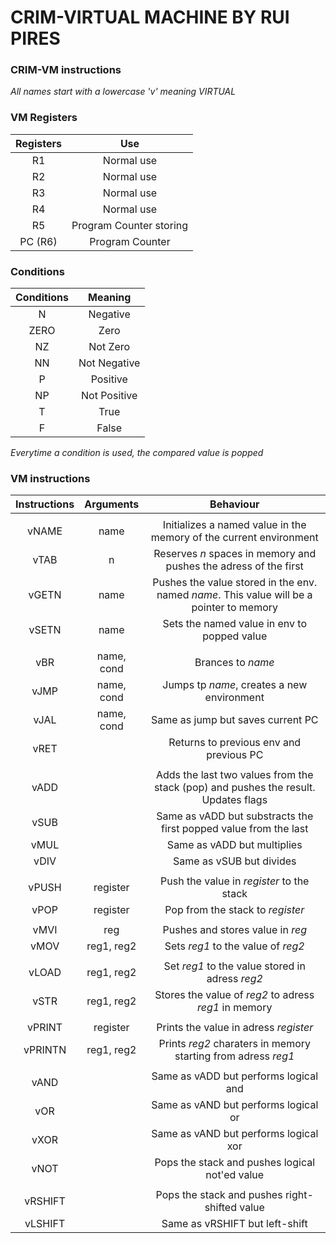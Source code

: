 
# CRIM-VIRTUAL MACHINE BY RUI PIRES 


### CRIM-VM instructions

_All names start with a lowercase 'v' meaning VIRTUAL_

### VM Registers

| Registers   | Use    |
|:-----------:|:------:|
| R1          | Normal use |
| R2          | Normal use |
| R3          | Normal use |
| R4          | Normal use |
| R5          | Program Counter storing |
| PC (R6)     | Program Counter         |

### Conditions
| Conditions   | Meaning      |
|:------------:|:------------:|
| N            | Negative     |
| ZERO         | Zero         |
| NZ           | Not Zero     |
| NN           | Not Negative |
| P            | Positive     |
| NP           | Not Positive |
| T            | True         |
| F            | False        |

_Everytime a condition is used, the compared value is popped_

### VM instructions

| Instructions  | Arguments         | Behaviour                                                                                  | 
| :-----------: |:-----------------:| :-----------------------------------------------------------------------------------------:|
| | |
| vNAME         | name              | Initializes a named value in the memory of the current environment                         |
| vTAB          | n                 | Reserves _n_ spaces in memory and pushes the adress of the first                           |
| vGETN         | name              | Pushes the value stored in the env. named _name_. This value will be a pointer to memory   |
| vSETN         | name              | Sets the named value in env to popped value                                                |
| | |
| vBR           | name, cond        | Brances to _name_                                                                          |
| vJMP          | name, cond        | Jumps tp _name_, creates a new environment                                                 |
| vJAL          | name, cond        | Same as jump but saves current PC                                                          |
| vRET          |                   | Returns to previous env and previous PC                                                    |
| | |
| vADD          |                   | Adds the last two values from the stack (pop) and pushes the result. Updates flags         |
| vSUB          |                   | Same as vADD but substracts the first popped value from the last                           |
| vMUL          |                   | Same as vADD but multiplies                                                                |
| vDIV          |                   | Same as vSUB but divides                                                                   |
| | |
| vPUSH         | register          | Push the value in _register_ to the stack                                                  |
| vPOP          | register          | Pop from the stack to _register_                                                           |
| | |
| vMVI          | reg               | Pushes and stores value in _reg_                                                           |
| vMOV          | reg1, reg2        | Sets _reg1_ to the value of _reg2_                                                         |
| | |
| vLOAD         | reg1, reg2        | Set _reg1_ to the value stored in adress _reg2_                                            |
| vSTR          | reg1, reg2        | Stores the value of _reg2_ to adress _reg1_ in memory                                      |
| | |
| vPRINT        | register          | Prints the value in adress _register_                                                      |
| vPRINTN       | reg1, reg2        | Prints _reg2_ charaters in memory starting from adress _reg1_                              |
| | |
| vAND          |                   | Same as vADD but performs logical and                                                      |
| vOR           |                   | Same as vAND but performs logical or                                                       |
| vXOR          |                   | Same as vAND but performs logical xor                                                      |
| vNOT          |                   | Pops the stack and pushes logical not'ed value                                             |
| | |
| vRSHIFT       |                   | Pops the stack and pushes right-shifted value                                              |
| vLSHIFT       |                   | Same as vRSHIFT but left-shift                                                             |